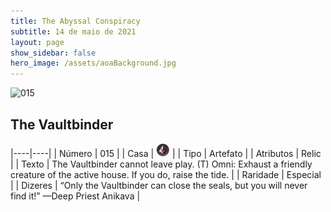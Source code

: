 ```yaml
---
title: The Abyssal Conspiracy
subtitle: 14 de maio de 2021
layout: page
show_sidebar: false
hero_image: /assets/aoaBackground.jpg
---
```


![015](https://cards-keyforge.s3.eu-north-1.amazonaws.com/media/en/tac/015.png)

## The Vaultbinder

|----|----|
| Número | 015 |
| Casa | ![Conspiracy](https://raw.githubusercontent.com/cardsofkeyforge/cardsofkeyforge.github.io/master/tac/conspiracy.png "Conspiracy") |
| Tipo | Artefato |
| Atributos | Relic |
| Texto | The Vaultbinder cannot leave play. (T) Omni: Exhaust a friendly creature of the active house. If you do, raise the tide. |
| Raridade | Especial |
| Dizeres | “Only the Vaultbinder can close the seals, but you will never find it!” —Deep Priest Anikava |
